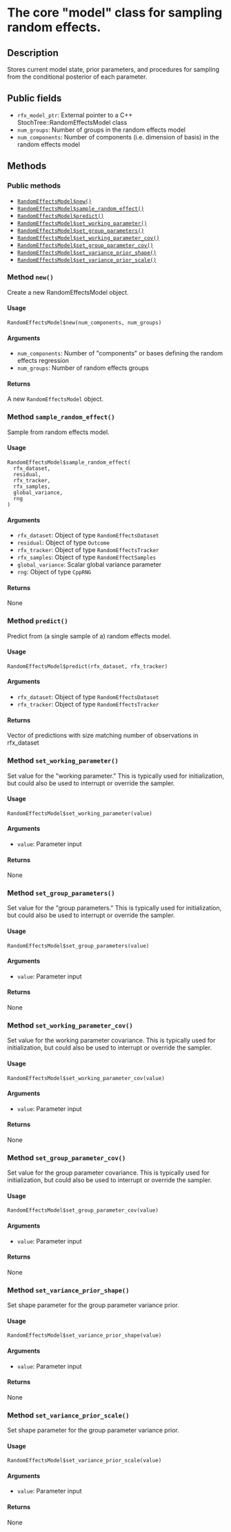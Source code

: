 # The core "model" class for sampling random effects.

## Description

Stores current model state, prior parameters, and procedures for
sampling from the conditional posterior of each parameter.

## Public fields

* `rfx_model_ptr`: External pointer to a C++ StochTree::RandomEffectsModel class
* `num_groups`: Number of groups in the random effects model
* `num_components`: Number of components (i.e. dimension of basis) in the random effects model

## Methods

### Public methods

* [`RandomEffectsModel$new()`](#method-RandomEffectsModel-new)
* [`RandomEffectsModel$sample_random_effect()`](#method-RandomEffectsModel-sample_random_effect)
* [`RandomEffectsModel$predict()`](#method-RandomEffectsModel-predict)
* [`RandomEffectsModel$set_working_parameter()`](#method-RandomEffectsModel-set_working_parameter)
* [`RandomEffectsModel$set_group_parameters()`](#method-RandomEffectsModel-set_group_parameters)
* [`RandomEffectsModel$set_working_parameter_cov()`](#method-RandomEffectsModel-set_working_parameter_cov)
* [`RandomEffectsModel$set_group_parameter_cov()`](#method-RandomEffectsModel-set_group_parameter_cov)
* [`RandomEffectsModel$set_variance_prior_shape()`](#method-RandomEffectsModel-set_variance_prior_shape)
* [`RandomEffectsModel$set_variance_prior_scale()`](#method-RandomEffectsModel-set_variance_prior_scale)

### Method `new()`

Create a new RandomEffectsModel object.

#### Usage

```
RandomEffectsModel$new(num_components, num_groups)
```

#### Arguments

* `num_components`: Number of "components" or bases defining the random effects regression
* `num_groups`: Number of random effects groups

#### Returns

A new `RandomEffectsModel` object.

### Method `sample_random_effect()`

Sample from random effects model.

#### Usage

```
RandomEffectsModel$sample_random_effect(
  rfx_dataset,
  residual,
  rfx_tracker,
  rfx_samples,
  global_variance,
  rng
)
```

#### Arguments

* `rfx_dataset`: Object of type `RandomEffectsDataset`
* `residual`: Object of type `Outcome`
* `rfx_tracker`: Object of type `RandomEffectsTracker`
* `rfx_samples`: Object of type `RandomEffectSamples`
* `global_variance`: Scalar global variance parameter
* `rng`: Object of type `CppRNG`

#### Returns

None

### Method `predict()`

Predict from (a single sample of a) random effects model.

#### Usage

```
RandomEffectsModel$predict(rfx_dataset, rfx_tracker)
```

#### Arguments

* `rfx_dataset`: Object of type `RandomEffectsDataset`
* `rfx_tracker`: Object of type `RandomEffectsTracker`

#### Returns

Vector of predictions with size matching number of observations in rfx_dataset

### Method `set_working_parameter()`

Set value for the "working parameter." This is typically
used for initialization, but could also be used to interrupt
or override the sampler.

#### Usage

```
RandomEffectsModel$set_working_parameter(value)
```

#### Arguments

* `value`: Parameter input

#### Returns

None

### Method `set_group_parameters()`

Set value for the "group parameters." This is typically
used for initialization, but could also be used to interrupt
or override the sampler.

#### Usage

```
RandomEffectsModel$set_group_parameters(value)
```

#### Arguments

* `value`: Parameter input

#### Returns

None

### Method `set_working_parameter_cov()`

Set value for the working parameter covariance. This is typically
used for initialization, but could also be used to interrupt
or override the sampler.

#### Usage

```
RandomEffectsModel$set_working_parameter_cov(value)
```

#### Arguments

* `value`: Parameter input

#### Returns

None

### Method `set_group_parameter_cov()`

Set value for the group parameter covariance. This is typically
used for initialization, but could also be used to interrupt
or override the sampler.

#### Usage

```
RandomEffectsModel$set_group_parameter_cov(value)
```

#### Arguments

* `value`: Parameter input

#### Returns

None

### Method `set_variance_prior_shape()`

Set shape parameter for the group parameter variance prior.

#### Usage

```
RandomEffectsModel$set_variance_prior_shape(value)
```

#### Arguments

* `value`: Parameter input

#### Returns

None

### Method `set_variance_prior_scale()`

Set shape parameter for the group parameter variance prior.

#### Usage

```
RandomEffectsModel$set_variance_prior_scale(value)
```

#### Arguments

* `value`: Parameter input

#### Returns

None

